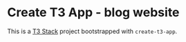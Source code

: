 # Create T3 App - blog website

This is a [T3 Stack](https://create.t3.gg/) project bootstrapped with `create-t3-app`.
